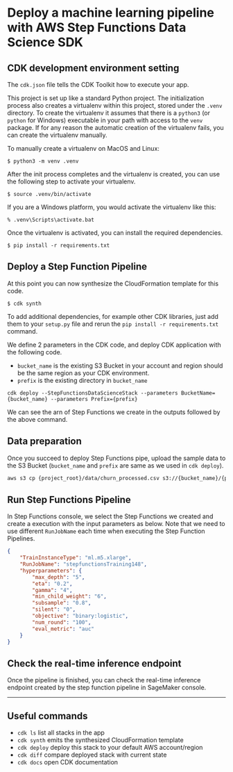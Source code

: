 
# Deploy a machine learning pipeline with AWS Step Functions Data Science SDK

## CDK development environment setting
The `cdk.json` file tells the CDK Toolkit how to execute your app.

This project is set up like a standard Python project.  The initialization
process also creates a virtualenv within this project, stored under the `.venv`
directory.  To create the virtualenv it assumes that there is a `python3`
(or `python` for Windows) executable in your path with access to the `venv`
package. If for any reason the automatic creation of the virtualenv fails,
you can create the virtualenv manually.

To manually create a virtualenv on MacOS and Linux:

```
$ python3 -m venv .venv
```

After the init process completes and the virtualenv is created, you can use the following
step to activate your virtualenv.

```
$ source .venv/bin/activate
```

If you are a Windows platform, you would activate the virtualenv like this:

```
% .venv\Scripts\activate.bat
```

Once the virtualenv is activated, you can install the required dependencies.

```
$ pip install -r requirements.txt
```

## Deploy a Step Function Pipeline
At this point you can now synthesize the CloudFormation template for this code.

```
$ cdk synth
```

To add additional dependencies, for example other CDK libraries, just add
them to your `setup.py` file and rerun the `pip install -r requirements.txt`
command.

We define 2 parameters in the CDK code, and deploy CDK application with the following code.
- `bucket_name` is the existing S3 Bucket in your account and region should be the same region as your CDK environment.
- `prefix` is the existing directory in `bucket_name`

```
cdk deploy --StepFunctionsDataScienceStack --parameters BucketName={bucket_name} --parameters Prefix={prefix}
```
We can see the arn of Step Functions we create in the outputs followed by the above command.

## Data preparation
Once you succeed to deploy Step Functions pipe, upload the sample data to the S3 Bucket (`bucket_name` and `prefix` are same as we used in `cdk deploy`).
```bash
aws s3 cp {project_root}/data/churn_processed.csv s3://{bucket_name}/{prefix}/input/churn_processed.csv
```

## Run Step Functions Pipeline
In Step Functions console, we select the Step Functions we created and create a execution with the input parameters as below. Note that we need to use different `RunJobName` each time when executing the Step Function Pipelines.
```json
{
    "TrainInstanceType": "ml.m5.xlarge",
    "RunJobName": "stepfunctionsTraining148",
    "hyperparameters": {
        "max_depth": "5",
        "eta": "0.2",
        "gamma": "4",
        "min_child_weight": "6",
        "subsample": "0.8",
        "silent": "0",
        "objective": "binary:logistic",
        "num_round": "100",
        "eval_metric": "auc"
    }
}
```

## Check the real-time inference endpoint
Once the pipeline is finished, you can check the real-time inference endpoint created by the step function pipeline in SageMaker console.

---
## Useful commands

 * `cdk ls`          list all stacks in the app
 * `cdk synth`       emits the synthesized CloudFormation template
 * `cdk deploy`      deploy this stack to your default AWS account/region
 * `cdk diff`        compare deployed stack with current state
 * `cdk docs`        open CDK documentation

